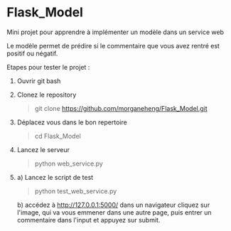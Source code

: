 # Flask_Model
Mini projet pour apprendre à implémenter un modèle dans un service web

Le modèle permet de prédire si le commentaire que vous avez rentré est positif ou négatif.

Etapes pour tester le projet :
1) Ouvrir git bash
2) Clonez le repository
	> git clone https://github.com/morganeheng/Flask_Model.git
3) Déplacez vous dans le bon repertoire
	> cd Flask_Model
4) Lancez le serveur
	> python web_service.py
5) 
	a) Lancez le script de test
	> python test_web_service.py

	b) accédez à http://127.0.0.1:5000/ dans un navigateur
	cliquez sur l'image, qui va vous emmener dans une autre page, puis entrer un commentaire dans l'input et appuyez sur submit.
